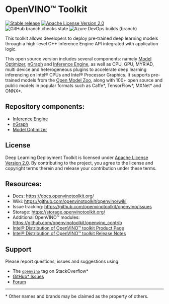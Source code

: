 # OpenVINO™ Toolkit
[![Stable release](https://img.shields.io/badge/version-2021.4-green.svg)](https://github.com/openvinotoolkit/openvino/releases/tag/2021.4)
[![Apache License Version 2.0](https://img.shields.io/badge/license-Apache_2.0-green.svg)](LICENSE)
![GitHub branch checks state](https://img.shields.io/github/checks-status/openvinotoolkit/openvino/master?label=GitHub%20checks)
![Azure DevOps builds (branch)](https://img.shields.io/azure-devops/build/openvinoci/b2bab62f-ab2f-4871-a538-86ea1be7d20f/13?label=Public%20CI)

This toolkit allows developers to deploy pre-trained deep learning models
through a high-level C++ Inference Engine API integrated with application logic.

This open source version includes several components: namely [Model Optimizer], [nGraph] and
[Inference Engine], as well as CPU, GPU, MYRIAD, multi device and heterogeneous plugins to accelerate deep learning inferencing on Intel® CPUs and Intel® Processor Graphics.
It supports pre-trained models from the [Open Model Zoo], along with 100+ open
source and public models in popular formats such as Caffe\*, TensorFlow\*,
MXNet\* and ONNX\*.

## Repository components:
* [Inference Engine]
* [nGraph]
* [Model Optimizer]

## License
Deep Learning Deployment Toolkit is licensed under [Apache License Version 2.0](LICENSE).
By contributing to the project, you agree to the license and copyright terms therein
and release your contribution under these terms.

## Resources:
* Docs: https://docs.openvinotoolkit.org/
* Wiki: https://github.com/openvinotoolkit/openvino/wiki
* Issue tracking: https://github.com/openvinotoolkit/openvino/issues
* Storage: https://storage.openvinotoolkit.org/
* Additional OpenVINO™ modules: https://github.com/openvinotoolkit/openvino_contrib
* [Intel® Distribution of OpenVINO™ toolkit Product Page](https://software.intel.com/content/www/us/en/develop/tools/openvino-toolkit.html)
* [Intel® Distribution of OpenVINO™ toolkit Release Notes](https://software.intel.com/en-us/articles/OpenVINO-RelNotes)

## Support
Please report questions, issues and suggestions using:

* The [`openvino`](https://stackoverflow.com/questions/tagged/openvino) tag on StackOverflow\*
* [GitHub* Issues](https://github.com/openvinotoolkit/openvino/issues)
* [Forum](https://software.intel.com/en-us/forums/computer-vision)

---
\* Other names and brands may be claimed as the property of others.

[Open Model Zoo]:https://github.com/openvinotoolkit/open_model_zoo
[Inference Engine]:https://software.intel.com/en-us/articles/OpenVINO-InferEngine
[Model Optimizer]:https://software.intel.com/en-us/articles/OpenVINO-ModelOptimizer
[nGraph]:https://docs.openvinotoolkit.org/latest/openvino_docs_nGraph_DG_DevGuide.html
[tag on StackOverflow]:https://stackoverflow.com/search?q=%23openvino

